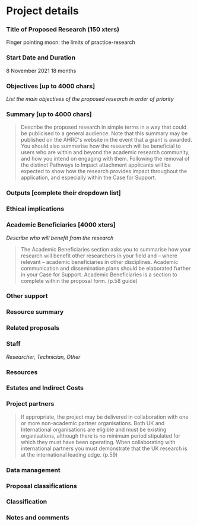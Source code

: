 # Project details #

### Title of Proposed Research (150 xters)

Finger pointing moon: the limits of practice-research

### Start Date and Duration 

8 November 2021
18 months

### Objectives [up to 4000 chars] ###
_List the main objectives of the proposed research in order of priority_



### Summary [up to 4000 chars] 

>Describe the proposed research in simple terms in a way that could be publicised to a general audience. Note that this summary may be published on the AHRC's website in the event that a grant is awarded. You should also summarise how the research will be beneficial to users who are within and beyond the academic research community, and how you intend on engaging with them. Following the removal of the distinct Pathways to Impact attachment applicants will be expected to show how the research provides impact throughout the application, and especially within the Case for Support.

### Outputs [complete their dropdown list] 


### Ethical implications


### Academic Beneficiaries [4000 xters] ###
_Describe who will benefit from the research_

>The Academic Beneficiaries section asks you to summarise how your research will benefit other researchers in your field and – where relevant – academic beneficiaries in other disciplines. Academic communication and dissemination plans should be elaborated further in your Case for Support. Academic Beneficiaries is a section to complete within the proposal form. (p.58 guide)

### Other support 

### Resource summary ###

### Related proposals ###

### Staff 

_Researcher, Technician, Other_

### Resources  ###

### Estates and Indirect Costs 



### Project partners  ###

>If appropriate, the project may be delivered in collaboration with one or more non-academic partner organisations. Both UK and International organisations are eligible and must be existing organisations, although there is no minimum period stipulated for which they must have been operating. When collaborating with international partners you must demonstrate that the UK research is at the international leading edge. (p.59)

### Data management ###

### Proposal classifications  ###

### Classification  ###

### Notes and comments  ###


